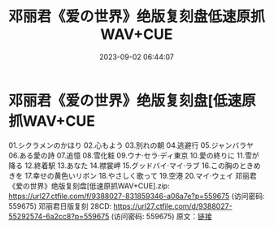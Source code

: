 ﻿---
title: 邓丽君《爱の世界》绝版复刻盘低速原抓WAV+CUE
date: 2023-09-02 06:44:07
categories: WAV车载音乐、镜像
tags: 华语中文
---
# 邓丽君《爱の世界》绝版复刻盘[低速原抓WAV+CUE

01.シクラメンのかほり
02.心もよう
03.別れの朝
04.逃避行
05.ジャンバラヤ
06.ある愛の詩
07.追憶
08.雪化粧
09.ウナ·セラ·ディ東京
10.愛の終りに
11.雪が降る
12.終着駅
13.あなた
14.襟裳岬
15.グッドバイ·マイ·ラブ
16.この胸のときめきを
17.幸せの黄色いリボン
18.やさしく歌って
19.空港
20.マイ·ウェイ
邓丽君《爱の世界》绝版复刻盘[低速原抓WAV+CUE].zip: https://url27.ctfile.com/f/9388027-831859346-a06a7e?p=559675
(访问密码: 559675)
邓丽君日版复刻 28CD: https://url27.ctfile.com/d/9388027-55292574-6a2cc8?p=559675
(访问密码: 559675)
原文：[链接](https://blog.sina.com.cn/s/blog_1647c7e76010313ar.html)